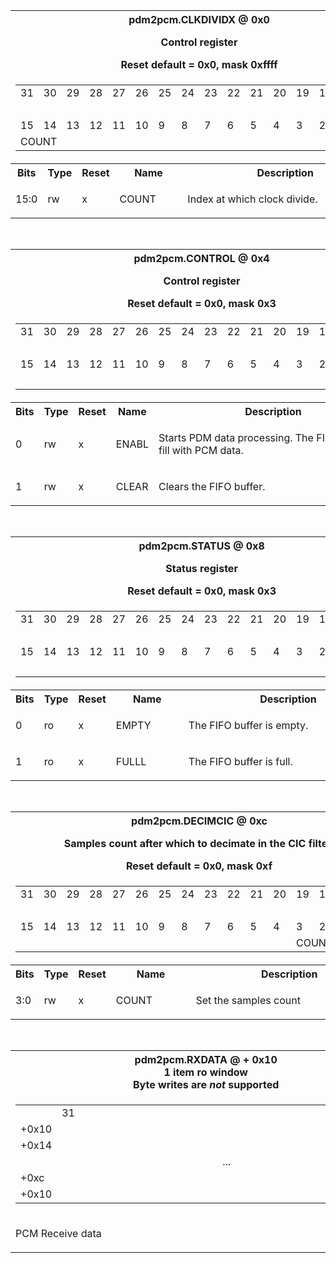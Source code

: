 <table class="regdef" id="Reg_clkdividx">
 <tr>
  <th class="regdef" colspan=5>
   <div>pdm2pcm.CLKDIVIDX @ 0x0</div>
   <div><p>Control register</p></div>
   <div>Reset default = 0x0, mask 0xffff</div>
  </th>
 </tr>
<tr><td colspan=5><table class="regpic"><tr><td class="bitnum">31</td><td class="bitnum">30</td><td class="bitnum">29</td><td class="bitnum">28</td><td class="bitnum">27</td><td class="bitnum">26</td><td class="bitnum">25</td><td class="bitnum">24</td><td class="bitnum">23</td><td class="bitnum">22</td><td class="bitnum">21</td><td class="bitnum">20</td><td class="bitnum">19</td><td class="bitnum">18</td><td class="bitnum">17</td><td class="bitnum">16</td></tr><tr><td class="unused" colspan=16>&nbsp;</td>
</tr>
<tr><td class="bitnum">15</td><td class="bitnum">14</td><td class="bitnum">13</td><td class="bitnum">12</td><td class="bitnum">11</td><td class="bitnum">10</td><td class="bitnum">9</td><td class="bitnum">8</td><td class="bitnum">7</td><td class="bitnum">6</td><td class="bitnum">5</td><td class="bitnum">4</td><td class="bitnum">3</td><td class="bitnum">2</td><td class="bitnum">1</td><td class="bitnum">0</td></tr><tr><td class="fname" colspan=16>COUNT</td>
</tr></table></td></tr>
<tr><th width=5%>Bits</th><th width=5%>Type</th><th width=5%>Reset</th><th>Name</th><th>Description</th></tr><tr><td class="regbits">15:0</td><td class="regperm">rw</td><td class="regrv">x</td><td class="regfn">COUNT</td><td class="regde"><p>Index at which clock divide.</p></td></table>
<br>
<table class="regdef" id="Reg_control">
 <tr>
  <th class="regdef" colspan=5>
   <div>pdm2pcm.CONTROL @ 0x4</div>
   <div><p>Control register</p></div>
   <div>Reset default = 0x0, mask 0x3</div>
  </th>
 </tr>
<tr><td colspan=5><table class="regpic"><tr><td class="bitnum">31</td><td class="bitnum">30</td><td class="bitnum">29</td><td class="bitnum">28</td><td class="bitnum">27</td><td class="bitnum">26</td><td class="bitnum">25</td><td class="bitnum">24</td><td class="bitnum">23</td><td class="bitnum">22</td><td class="bitnum">21</td><td class="bitnum">20</td><td class="bitnum">19</td><td class="bitnum">18</td><td class="bitnum">17</td><td class="bitnum">16</td></tr><tr><td class="unused" colspan=16>&nbsp;</td>
</tr>
<tr><td class="bitnum">15</td><td class="bitnum">14</td><td class="bitnum">13</td><td class="bitnum">12</td><td class="bitnum">11</td><td class="bitnum">10</td><td class="bitnum">9</td><td class="bitnum">8</td><td class="bitnum">7</td><td class="bitnum">6</td><td class="bitnum">5</td><td class="bitnum">4</td><td class="bitnum">3</td><td class="bitnum">2</td><td class="bitnum">1</td><td class="bitnum">0</td></tr><tr><td class="unused" colspan=14>&nbsp;</td>
<td class="fname" colspan=1 style="font-size:60.0%">CLEAR</td>
<td class="fname" colspan=1 style="font-size:60.0%">ENABL</td>
</tr></table></td></tr>
<tr><th width=5%>Bits</th><th width=5%>Type</th><th width=5%>Reset</th><th>Name</th><th>Description</th></tr><tr><td class="regbits">0</td><td class="regperm">rw</td><td class="regrv">x</td><td class="regfn">ENABL</td><td class="regde"><p>Starts PDM data processing. The FIFO starts to fill with PCM data.</p></td><tr><td class="regbits">1</td><td class="regperm">rw</td><td class="regrv">x</td><td class="regfn">CLEAR</td><td class="regde"><p>Clears the FIFO buffer.</p></td></table>
<br>
<table class="regdef" id="Reg_status">
 <tr>
  <th class="regdef" colspan=5>
   <div>pdm2pcm.STATUS @ 0x8</div>
   <div><p>Status register</p></div>
   <div>Reset default = 0x0, mask 0x3</div>
  </th>
 </tr>
<tr><td colspan=5><table class="regpic"><tr><td class="bitnum">31</td><td class="bitnum">30</td><td class="bitnum">29</td><td class="bitnum">28</td><td class="bitnum">27</td><td class="bitnum">26</td><td class="bitnum">25</td><td class="bitnum">24</td><td class="bitnum">23</td><td class="bitnum">22</td><td class="bitnum">21</td><td class="bitnum">20</td><td class="bitnum">19</td><td class="bitnum">18</td><td class="bitnum">17</td><td class="bitnum">16</td></tr><tr><td class="unused" colspan=16>&nbsp;</td>
</tr>
<tr><td class="bitnum">15</td><td class="bitnum">14</td><td class="bitnum">13</td><td class="bitnum">12</td><td class="bitnum">11</td><td class="bitnum">10</td><td class="bitnum">9</td><td class="bitnum">8</td><td class="bitnum">7</td><td class="bitnum">6</td><td class="bitnum">5</td><td class="bitnum">4</td><td class="bitnum">3</td><td class="bitnum">2</td><td class="bitnum">1</td><td class="bitnum">0</td></tr><tr><td class="unused" colspan=14>&nbsp;</td>
<td class="fname" colspan=1 style="font-size:60.0%">FULLL</td>
<td class="fname" colspan=1 style="font-size:60.0%">EMPTY</td>
</tr></table></td></tr>
<tr><th width=5%>Bits</th><th width=5%>Type</th><th width=5%>Reset</th><th>Name</th><th>Description</th></tr><tr><td class="regbits">0</td><td class="regperm">ro</td><td class="regrv">x</td><td class="regfn">EMPTY</td><td class="regde"><p>The FIFO buffer is empty.</p></td><tr><td class="regbits">1</td><td class="regperm">ro</td><td class="regrv">x</td><td class="regfn">FULLL</td><td class="regde"><p>The FIFO buffer is full.</p></td></table>
<br>
<table class="regdef" id="Reg_decimcic">
 <tr>
  <th class="regdef" colspan=5>
   <div>pdm2pcm.DECIMCIC @ 0xc</div>
   <div><p>Samples count after which to decimate in the CIC filter.</p></div>
   <div>Reset default = 0x0, mask 0xf</div>
  </th>
 </tr>
<tr><td colspan=5><table class="regpic"><tr><td class="bitnum">31</td><td class="bitnum">30</td><td class="bitnum">29</td><td class="bitnum">28</td><td class="bitnum">27</td><td class="bitnum">26</td><td class="bitnum">25</td><td class="bitnum">24</td><td class="bitnum">23</td><td class="bitnum">22</td><td class="bitnum">21</td><td class="bitnum">20</td><td class="bitnum">19</td><td class="bitnum">18</td><td class="bitnum">17</td><td class="bitnum">16</td></tr><tr><td class="unused" colspan=16>&nbsp;</td>
</tr>
<tr><td class="bitnum">15</td><td class="bitnum">14</td><td class="bitnum">13</td><td class="bitnum">12</td><td class="bitnum">11</td><td class="bitnum">10</td><td class="bitnum">9</td><td class="bitnum">8</td><td class="bitnum">7</td><td class="bitnum">6</td><td class="bitnum">5</td><td class="bitnum">4</td><td class="bitnum">3</td><td class="bitnum">2</td><td class="bitnum">1</td><td class="bitnum">0</td></tr><tr><td class="unused" colspan=12>&nbsp;</td>
<td class="fname" colspan=4>COUNT</td>
</tr></table></td></tr>
<tr><th width=5%>Bits</th><th width=5%>Type</th><th width=5%>Reset</th><th>Name</th><th>Description</th></tr><tr><td class="regbits">3:0</td><td class="regperm">rw</td><td class="regrv">x</td><td class="regfn">COUNT</td><td class="regde"><p>Set the samples count</p></td></table>
<br>
<table class="regdef" id="Reg_rxdata">
  <tr>
    <th class="regdef">
      <div>pdm2pcm.RXDATA @ + 0x10</div>
      <div>1 item ro window</div>
      <div>Byte writes are <i>not</i> supported</div>
    </th>
  </tr>
<tr><td><table class="regpic"><tr><td width="10%"></td><td class="bitnum">31</td><td class="bitnum"></td><td class="bitnum"></td><td class="bitnum"></td><td class="bitnum"></td><td class="bitnum"></td><td class="bitnum"></td><td class="bitnum"></td><td class="bitnum"></td><td class="bitnum"></td><td class="bitnum"></td><td class="bitnum"></td><td class="bitnum"></td><td class="bitnum"></td><td class="bitnum"></td><td class="bitnum"></td><td class="bitnum"></td><td class="bitnum"></td><td class="bitnum"></td><td class="bitnum"></td><td class="bitnum"></td><td class="bitnum"></td><td class="bitnum"></td><td class="bitnum"></td><td class="bitnum"></td><td class="bitnum"></td><td class="bitnum"></td><td class="bitnum"></td><td class="bitnum"></td><td class="bitnum"></td><td class="bitnum"></td><td class="bitnum">0</td></tr><tr><td class="regbits">+0x10</td><td class="fname" colspan=32>&nbsp;</td>
</tr><tr><td class="regbits">+0x14</td><td class="fname" colspan=32>&nbsp;</td>
</tr><tr><td>&nbsp;</td><td align=center colspan=32>...</td></tr><tr><td class="regbits">+0xc</td><td class="fname" colspan=32>&nbsp;</td>
</tr><tr><td class="regbits">+0x10</td><td class="fname" colspan=32>&nbsp;</td>
</tr></td></tr></table><tr><td class="regde"><p>PCM Receive data</p></td></tr></table>
<br>
